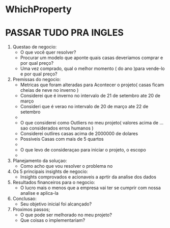 # WhichProperty
# PASSAR TUDO PRA INGLES
1. Questao de negocio:
    - O que você quer resolver?
    - Procurar um modelo que aponte quais casas deveriamos comprar e por qual preço?
    - Uma vez comprado, qual o melhor momento ( do ano )para vende-lo e por qual preço?
2. Premissas do negocio:
    - Metricas que foram alteradas para Acontecer o projeto( casas ficam cheias de neve no inverno )
    - Considerei que é inverno no intervalo de 21 de setembro ate 20 de março 
    - Consideri que é verao no intervalo de 20 de março ate 22 de setembro
    - 
    - O que considerei como Outliers no meu projeto( valores acima de ... sao considerados erros humanos )
    - Considerei outlires casas acima de 2000000 de dolares
    - Possiveis Casas com mais de 5 quartos
    - 
    - O que levo de consideraçao para iniciar o projeto, o escopo
    - 
3. Planejamento da soluçao:
    - Como acho que vou resolver o problema no 
4. Os 5 principais insights de negocio:
    - Insights comprovados e acionaveis a aprtir da analise dos dados
5. Resultados financeiros para o negocio:
    - O lucro mais o menos que a empresa vai ter se cumprir com nossa analise e aplica-la
6. Conclusao:
    - Seu objetivo inicial foi alcançado?
7. Proximos passos;
    - O que pode ser melhorado no meu projeto?
    - Que coisas o implementariam?

